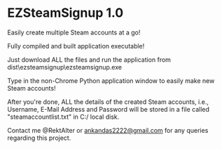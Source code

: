 # EZSteamSignup 1.0
Easily create multiple Steam accounts at a go!

Fully compiled and built application executable!

Just download ALL the files and run the application from dist\ezsteamsignup\ezsteamsignup.exe

Type in the non-Chrome Python application window to easily make new Steam accounts!

After you're done, ALL the details of the created Steam accounts, i.e., Username, E-Mail Address and Password will be stored in a file called "steamaccountlist.txt" in C:/ local disk.

Contact me @RektAlter or ankandas2222@gmail.com for any queries regarding this project.
